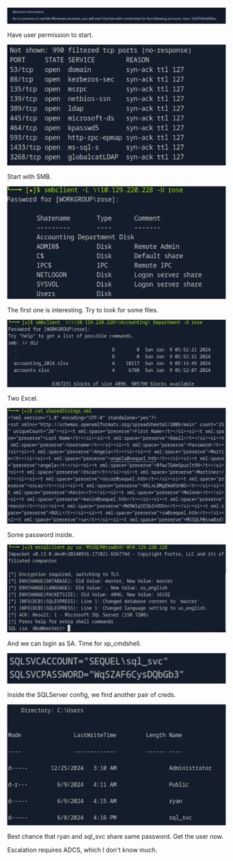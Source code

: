 ![image-20250123015531015](./assets/image-20250123015531015.png)

Have user permission to start.

![image-20250123015655132](./assets/image-20250123015655132.png)

Start with SMB.

![image-20250123015706606](./assets/image-20250123015706606.png)

The first one is interesting. Try to look for some files.

![image-20250123015809819](./assets/image-20250123015809819.png)

Two Excel.

![image-20250123020106405](./assets/image-20250123020106405.png)

Some password inside.

![image-20250123021614382](./assets/image-20250123021614382.png)

And we can login as SA. Time for xp_cmdshell.

![image-20250123022621346](./assets/image-20250123022621346.png)

Inside the SQLServer config, we find another pair of creds.

![image-20250123023027688](./assets/image-20250123023027688.png)

Best chance that ryan and sql_svc share same password. Get the user now.



Escalation requires ADCS, which I don't know much.
